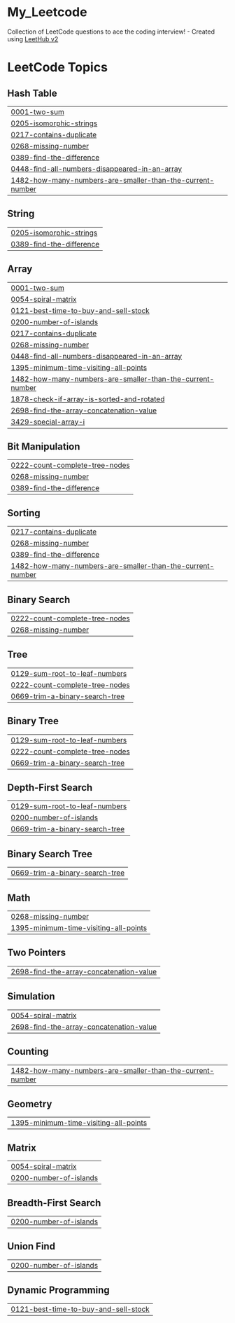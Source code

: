 # My_Leetcode
Collection of LeetCode questions to ace the coding interview! - Created using [LeetHub v2](https://github.com/arunbhardwaj/LeetHub-2.0)

<!---LeetCode Topics Start-->
# LeetCode Topics
## Hash Table
|  |
| ------- |
| [0001-two-sum](https://github.com/pranav-sirnapalli/My_Leetcode/tree/master/0001-two-sum) |
| [0205-isomorphic-strings](https://github.com/pranav-sirnapalli/My_Leetcode/tree/master/0205-isomorphic-strings) |
| [0217-contains-duplicate](https://github.com/pranav-sirnapalli/My_Leetcode/tree/master/0217-contains-duplicate) |
| [0268-missing-number](https://github.com/pranav-sirnapalli/My_Leetcode/tree/master/0268-missing-number) |
| [0389-find-the-difference](https://github.com/pranav-sirnapalli/My_Leetcode/tree/master/0389-find-the-difference) |
| [0448-find-all-numbers-disappeared-in-an-array](https://github.com/pranav-sirnapalli/My_Leetcode/tree/master/0448-find-all-numbers-disappeared-in-an-array) |
| [1482-how-many-numbers-are-smaller-than-the-current-number](https://github.com/pranav-sirnapalli/My_Leetcode/tree/master/1482-how-many-numbers-are-smaller-than-the-current-number) |
## String
|  |
| ------- |
| [0205-isomorphic-strings](https://github.com/pranav-sirnapalli/My_Leetcode/tree/master/0205-isomorphic-strings) |
| [0389-find-the-difference](https://github.com/pranav-sirnapalli/My_Leetcode/tree/master/0389-find-the-difference) |
## Array
|  |
| ------- |
| [0001-two-sum](https://github.com/pranav-sirnapalli/My_Leetcode/tree/master/0001-two-sum) |
| [0054-spiral-matrix](https://github.com/pranav-sirnapalli/My_Leetcode/tree/master/0054-spiral-matrix) |
| [0121-best-time-to-buy-and-sell-stock](https://github.com/pranav-sirnapalli/My_Leetcode/tree/master/0121-best-time-to-buy-and-sell-stock) |
| [0200-number-of-islands](https://github.com/pranav-sirnapalli/My_Leetcode/tree/master/0200-number-of-islands) |
| [0217-contains-duplicate](https://github.com/pranav-sirnapalli/My_Leetcode/tree/master/0217-contains-duplicate) |
| [0268-missing-number](https://github.com/pranav-sirnapalli/My_Leetcode/tree/master/0268-missing-number) |
| [0448-find-all-numbers-disappeared-in-an-array](https://github.com/pranav-sirnapalli/My_Leetcode/tree/master/0448-find-all-numbers-disappeared-in-an-array) |
| [1395-minimum-time-visiting-all-points](https://github.com/pranav-sirnapalli/My_Leetcode/tree/master/1395-minimum-time-visiting-all-points) |
| [1482-how-many-numbers-are-smaller-than-the-current-number](https://github.com/pranav-sirnapalli/My_Leetcode/tree/master/1482-how-many-numbers-are-smaller-than-the-current-number) |
| [1878-check-if-array-is-sorted-and-rotated](https://github.com/pranav-sirnapalli/My_Leetcode/tree/master/1878-check-if-array-is-sorted-and-rotated) |
| [2698-find-the-array-concatenation-value](https://github.com/pranav-sirnapalli/My_Leetcode/tree/master/2698-find-the-array-concatenation-value) |
| [3429-special-array-i](https://github.com/pranav-sirnapalli/My_Leetcode/tree/master/3429-special-array-i) |
## Bit Manipulation
|  |
| ------- |
| [0222-count-complete-tree-nodes](https://github.com/pranav-sirnapalli/My_Leetcode/tree/master/0222-count-complete-tree-nodes) |
| [0268-missing-number](https://github.com/pranav-sirnapalli/My_Leetcode/tree/master/0268-missing-number) |
| [0389-find-the-difference](https://github.com/pranav-sirnapalli/My_Leetcode/tree/master/0389-find-the-difference) |
## Sorting
|  |
| ------- |
| [0217-contains-duplicate](https://github.com/pranav-sirnapalli/My_Leetcode/tree/master/0217-contains-duplicate) |
| [0268-missing-number](https://github.com/pranav-sirnapalli/My_Leetcode/tree/master/0268-missing-number) |
| [0389-find-the-difference](https://github.com/pranav-sirnapalli/My_Leetcode/tree/master/0389-find-the-difference) |
| [1482-how-many-numbers-are-smaller-than-the-current-number](https://github.com/pranav-sirnapalli/My_Leetcode/tree/master/1482-how-many-numbers-are-smaller-than-the-current-number) |
## Binary Search
|  |
| ------- |
| [0222-count-complete-tree-nodes](https://github.com/pranav-sirnapalli/My_Leetcode/tree/master/0222-count-complete-tree-nodes) |
| [0268-missing-number](https://github.com/pranav-sirnapalli/My_Leetcode/tree/master/0268-missing-number) |
## Tree
|  |
| ------- |
| [0129-sum-root-to-leaf-numbers](https://github.com/pranav-sirnapalli/My_Leetcode/tree/master/0129-sum-root-to-leaf-numbers) |
| [0222-count-complete-tree-nodes](https://github.com/pranav-sirnapalli/My_Leetcode/tree/master/0222-count-complete-tree-nodes) |
| [0669-trim-a-binary-search-tree](https://github.com/pranav-sirnapalli/My_Leetcode/tree/master/0669-trim-a-binary-search-tree) |
## Binary Tree
|  |
| ------- |
| [0129-sum-root-to-leaf-numbers](https://github.com/pranav-sirnapalli/My_Leetcode/tree/master/0129-sum-root-to-leaf-numbers) |
| [0222-count-complete-tree-nodes](https://github.com/pranav-sirnapalli/My_Leetcode/tree/master/0222-count-complete-tree-nodes) |
| [0669-trim-a-binary-search-tree](https://github.com/pranav-sirnapalli/My_Leetcode/tree/master/0669-trim-a-binary-search-tree) |
## Depth-First Search
|  |
| ------- |
| [0129-sum-root-to-leaf-numbers](https://github.com/pranav-sirnapalli/My_Leetcode/tree/master/0129-sum-root-to-leaf-numbers) |
| [0200-number-of-islands](https://github.com/pranav-sirnapalli/My_Leetcode/tree/master/0200-number-of-islands) |
| [0669-trim-a-binary-search-tree](https://github.com/pranav-sirnapalli/My_Leetcode/tree/master/0669-trim-a-binary-search-tree) |
## Binary Search Tree
|  |
| ------- |
| [0669-trim-a-binary-search-tree](https://github.com/pranav-sirnapalli/My_Leetcode/tree/master/0669-trim-a-binary-search-tree) |
## Math
|  |
| ------- |
| [0268-missing-number](https://github.com/pranav-sirnapalli/My_Leetcode/tree/master/0268-missing-number) |
| [1395-minimum-time-visiting-all-points](https://github.com/pranav-sirnapalli/My_Leetcode/tree/master/1395-minimum-time-visiting-all-points) |
## Two Pointers
|  |
| ------- |
| [2698-find-the-array-concatenation-value](https://github.com/pranav-sirnapalli/My_Leetcode/tree/master/2698-find-the-array-concatenation-value) |
## Simulation
|  |
| ------- |
| [0054-spiral-matrix](https://github.com/pranav-sirnapalli/My_Leetcode/tree/master/0054-spiral-matrix) |
| [2698-find-the-array-concatenation-value](https://github.com/pranav-sirnapalli/My_Leetcode/tree/master/2698-find-the-array-concatenation-value) |
## Counting
|  |
| ------- |
| [1482-how-many-numbers-are-smaller-than-the-current-number](https://github.com/pranav-sirnapalli/My_Leetcode/tree/master/1482-how-many-numbers-are-smaller-than-the-current-number) |
## Geometry
|  |
| ------- |
| [1395-minimum-time-visiting-all-points](https://github.com/pranav-sirnapalli/My_Leetcode/tree/master/1395-minimum-time-visiting-all-points) |
## Matrix
|  |
| ------- |
| [0054-spiral-matrix](https://github.com/pranav-sirnapalli/My_Leetcode/tree/master/0054-spiral-matrix) |
| [0200-number-of-islands](https://github.com/pranav-sirnapalli/My_Leetcode/tree/master/0200-number-of-islands) |
## Breadth-First Search
|  |
| ------- |
| [0200-number-of-islands](https://github.com/pranav-sirnapalli/My_Leetcode/tree/master/0200-number-of-islands) |
## Union Find
|  |
| ------- |
| [0200-number-of-islands](https://github.com/pranav-sirnapalli/My_Leetcode/tree/master/0200-number-of-islands) |
## Dynamic Programming
|  |
| ------- |
| [0121-best-time-to-buy-and-sell-stock](https://github.com/pranav-sirnapalli/My_Leetcode/tree/master/0121-best-time-to-buy-and-sell-stock) |
<!---LeetCode Topics End-->